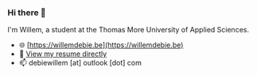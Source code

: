 ### Hi there 👋

I'm Willem, a student at the Thomas More University of Applied Sciences.

- 🌐 [https://willemdebie.be](https://willemdebie.be)
- 📝 [View my resume directly](https://willemdebie.be/CV_DeBieWillem.pdf)
- 📫 debiewillem [at] outlook [dot] com
